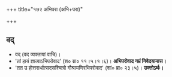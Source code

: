 +++
title="१७२ अभिपरा (अभि+परा)"

+++

## वद्
- वद् (वद व्यक्तायां वाचि)।
- 'तां हायं ज्ञात्वाऽभिपरोवाद' (श० ब्रा० ११।५।१।६)। **अभिपरोवाद नम्रं निवेदयामास।**
- 'तत उ होत्तरार्धात्सदसश्चित्रो गौश्रायणिरभिपरोवाद' (शां० ब्रा० २३।५)। **उक्तोऽर्थः।**
